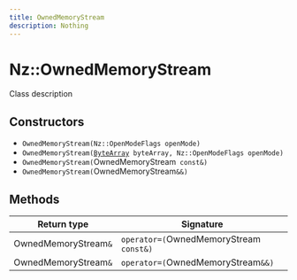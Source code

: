 ```yaml
---
title: OwnedMemoryStream
description: Nothing
---
```


# Nz::OwnedMemoryStream

Class description

## Constructors

- `OwnedMemoryStream(Nz::OpenModeFlags openMode)`
- `OwnedMemoryStream(`[`ByteArray`](documentation/generated/Core/ByteArray.md)` byteArray, Nz::OpenModeFlags openMode)`
- `OwnedMemoryStream(`OwnedMemoryStream` const&)`
- `OwnedMemoryStream(`OwnedMemoryStream`&&)`

## Methods

| Return type | Signature |
| ----------- | --------- |
| OwnedMemoryStream`&` | `operator=(`OwnedMemoryStream` const&)` |
| OwnedMemoryStream`&` | `operator=(`OwnedMemoryStream`&&)` |
